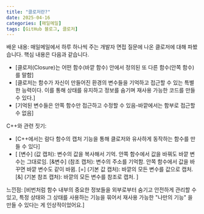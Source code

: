 ```yaml
---
title: "클로저란?"
date: 2025-04-16
categories: [매일메일]
tags: [GitHub 블로그, 클로저]
---
```


배운 내용:
매일메일에서 하루 하나씩 주는 개발자 면접 질문에 나온 클로저에 대해 파봤습니다. 핵심 내용은 다음과 같습니다.

* [클로저(Closure)는 어떤 함수(바깥 함수) 안에서 정의된 또 다른 함수(안쪽 함수) 를 말함]
* [클로저는 함수가 자신이 만들어진 환경의 변수들을 기억하고 접근할 수 있는 특별한 능력이다. 이를 통해 상태를 유지하고 정보를 숨기며 재사용 가능한 코드를 만들 수 있다.]
* [기억된 변수들은 안쪽 함수만 접근하고 수정할 수 있음-바깥에서는 함부로 접근할 수 없음]

C++와 관련 짓기:
* [C++에서는 람다 함수의 캡처 기능을 통해 클로저와 유사하게 동작하는 함수를 만들 수 있다]
* [
    [변수] (값 캡처): 변수의 값을 복사해서 기억. 안쪽 함수에서 값을 바꿔도 바깥 변수는 그대로임.
[&변수] (참조 캡처): 변수의 주소를 기억함. 안쪽 함수에서 값을 바꾸면 바깥 변수도 같이 바뀜.
[=] (기본 값 캡처): 바깥의 모든 변수를 값으로 캡처.
[&] (기본 참조 캡처): 바깥의 모든 변수를 참조로 캡처.
]

느낀점:
[비번처럼 함수 내부의 중요한 정보들을 외부로부터 숨기고 안전하게 관리할 수 있고, 특정 상태와 그 상태를 사용하는 기능을 묶어서 재사용 가능한 "나만의 기능" 을 만들 수 있다는 게 인상적이었어요.]